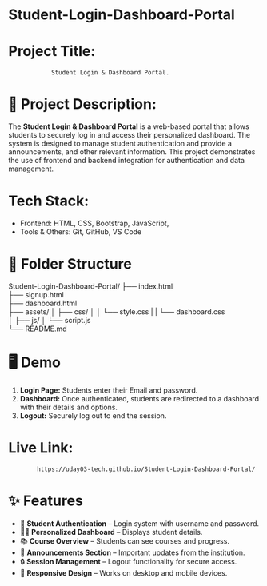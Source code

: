 # Student-Login-Dashboard-Portal

# Project Title:  
                Student Login & Dashboard Portal.

# 📖 Project Description:
The **Student Login & Dashboard Portal** is a web-based portal that allows students to securely log in and access their personalized dashboard. The system is designed to manage student authentication and provide a announcements, and other relevant information.
This project demonstrates the use of frontend and backend integration for authentication and data management.



# Tech Stack:
- Frontend: HTML, CSS, Bootstrap, JavaScript,
- Tools & Others: Git, GitHub, VS Code


# 📂 Folder Structure

Student-Login-Dashboard-Portal/
  ├── index.html               
  ├── signup.html              
  ├── dashboard.html           
  ├── assets/
  │     ├── css/
  │     │    └── style.css
  |     |    └── dashboard.css     
  │     ├── js/
  │           └── script.js               
  └── README.md                



# 🖥️ Demo
1. **Login Page:** Students enter their Email and password.  
2. **Dashboard:** Once authenticated, students are redirected to a dashboard with their details and options.  
3. **Logout:** Securely log out to end the session.

# Live Link: 
            https://uday03-tech.github.io/Student-Login-Dashboard-Portal/





# ✨ Features
- 🔑 **Student Authentication** – Login system with username and password.
- 🧑‍🎓 **Personalized Dashboard** – Displays student details.
- 📚 **Course Overview** – Students can see courses and progress.
- 📢 **Announcements Section** – Important updates from the institution. 
- 🔒 **Session Management** – Logout functionality for secure access.  
- 📱 **Responsive Design** – Works on desktop and mobile devices. 

